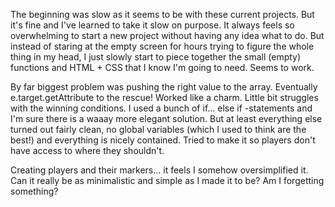 The beginning was slow as it seems to be with these current projects. But it's fine and I've learned to take it slow on purpose. It always feels so
overwhelming to start a new project without having any idea what to do. But instead of staring at the empty screen for hours trying to figure the whole thing in my
head, I just slowly start to piece together the small (empty) functions and HTML + CSS that I know I'm going to need. Seems to work.

By far biggest problem was pushing the right value to the array. Eventually e.target.getAttribute to the rescue! Worked like a charm.
Little bit struggles with the winning conditions. I used a bunch of if... else if -statements and I'm sure there is a waaay more elegant solution.
But at least everything else turned out fairly clean, no global variables (which I used to think are the best!) and everything is nicely contained.
Tried to make it so players don't have access to where they shouldn't.

Creating players and their markers... it feels I somehow oversimplified it. Can it really be as minimalistic and simple as I made it to be? Am I forgetting something?
